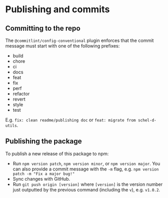 # Publishing and commits

## Committing to the repo

The `@commitlint/config-conventional` plugin enforces that the commit message must start with one of the following prefixes:

- build
- chore
- ci
- docs
- feat
- fix
- perf
- refactor
- revert
- style
- test

E.g. `fix: clean readme/publishing doc` or `feat: migrate from schel-d-utils`.

## Publishing the package

To publish a new release of this package to npm:

- Run `npm version patch`, `npm version minor`, or `npm version major`. You can also provide a commit message with the `-m` flag, e.g. `npm version patch -m "Fix a major bug!"`
- Sync changes with GitHub.
- Run `git push origin [version]` where `[version]` is the version number just outputted by the previous command (including the `v`), e.g. `v1.0.2`.
